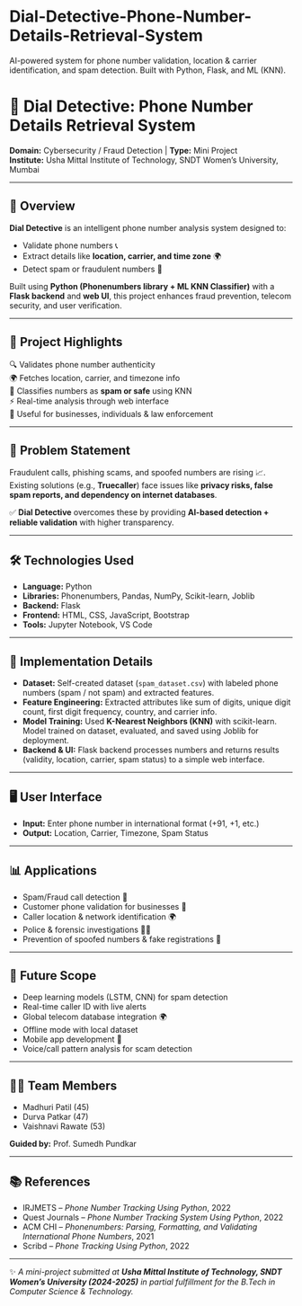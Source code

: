 # Dial-Detective-Phone-Number-Details-Retrieval-System
AI-powered system for phone number validation, location &amp; carrier identification, and spam detection. Built with Python, Flask, and ML (KNN).

# 📱 Dial Detective: Phone Number Details Retrieval System

**Domain:** Cybersecurity / Fraud Detection | **Type:** Mini Project  
**Institute:** Usha Mittal Institute of Technology, SNDT Women’s University, Mumbai  

---

## 📖 Overview
**Dial Detective** is an intelligent phone number analysis system designed to:  
- Validate phone numbers 📞  
- Extract details like **location, carrier, and time zone** 🌍  
- Detect spam or fraudulent numbers 🤖  

Built using **Python (Phonenumbers library + ML KNN Classifier)** with a **Flask backend** and **web UI**, this project enhances fraud prevention, telecom security, and user verification.  

---

## 🚀 Project Highlights
🔍 Validates phone number authenticity  
🌍 Fetches location, carrier, and timezone info  
🤖 Classifies numbers as **spam or safe** using KNN  
⚡ Real-time analysis through web interface  
🔐 Useful for businesses, individuals & law enforcement  

---

## 🎯 Problem Statement
Fraudulent calls, phishing scams, and spoofed numbers are rising 📈.  
Existing solutions (e.g., **Truecaller**) face issues like **privacy risks, false spam reports, and dependency on internet databases**.  

✅ **Dial Detective** overcomes these by providing **AI-based detection + reliable validation** with higher transparency.  

---

## 🛠️ Technologies Used
- **Language:** Python  
- **Libraries:** Phonenumbers, Pandas, NumPy, Scikit-learn, Joblib  
- **Backend:** Flask  
- **Frontend:** HTML, CSS, JavaScript, Bootstrap  
- **Tools:** Jupyter Notebook, VS Code  

---

## 🧠 Implementation Details  
- **Dataset:** Self-created dataset (`spam_dataset.csv`) with labeled phone numbers (spam / not spam) and extracted features.  
- **Feature Engineering:** Extracted attributes like sum of digits, unique digit count, first digit frequency, country, and carrier info.  
- **Model Training:** Used **K-Nearest Neighbors (KNN)** with scikit-learn. Model trained on dataset, evaluated, and saved using Joblib for deployment.  
- **Backend & UI:** Flask backend processes numbers and returns results (validity, location, carrier, spam status) to a simple web interface.  

---

## 🖥️ User Interface
- **Input:** Enter phone number in international format (+91, +1, etc.)  
- **Output:** Location, Carrier, Timezone, Spam Status  

---

## 📊 Applications
- Spam/Fraud call detection 🚨  
- Customer phone validation for businesses 🏢  
- Caller location & network identification 🌍  
- Police & forensic investigations 👮‍♂️  
- Prevention of spoofed numbers & fake registrations 🔐  

---

## 🔮 Future Scope
- Deep learning models (LSTM, CNN) for spam detection  
- Real-time caller ID with live alerts  
- Global telecom database integration 🌍  
- Offline mode with local dataset  
- Mobile app development 📱  
- Voice/call pattern analysis for scam detection  

---

## 👩‍💻 Team Members
- Madhuri Patil (45)  
- Durva Patkar (47)  
- Vaishnavi Rawate (53)  

**Guided by:** Prof. Sumedh Pundkar  

---

## 📚 References
- IRJMETS – *Phone Number Tracking Using Python*, 2022  
- Quest Journals – *Phone Number Tracking System Using Python*, 2022  
- ACM CHI – *Phonenumbers: Parsing, Formatting, and Validating International Phone Numbers*, 2021  
- Scribd – *Phone Tracking Using Python*, 2022  

---

✨ *A mini-project submitted at **Usha Mittal Institute of Technology, SNDT Women’s University (2024-2025)** in partial fulfillment for the B.Tech in Computer Science & Technology.*  
